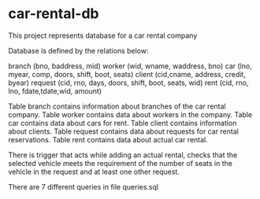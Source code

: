 # car-rental-db
 
This project represents database for a car rental company

Database is defined by the relations below:

 branch (bno, baddress, mid)
 worker (wid, wname, waddress, bno)
 car (lno, myear, comp, doors, shift, boot, seats)
 client (cid,cname, address, credit, byear)
 request (cid, rno, days, doors, shift, boot, seats, wid)
 rent (cid, rno, lno, fdate,tdate,wid, amount)

Table branch contains information about branches of the car rental company.
Table worker contains data about workers in the company.
Table car contains data about cars for rent.
Table client contains information about clients.
Table request contains data about requests for car rental reservations.
Table rent contains data about actual car rental.

There is trigger that acts while adding an actual rental, checks that the selected vehicle 
meets the requirement of the number of seats in the vehicle in the request and at least one other request.

There are 7 different queries in file queries.sql
